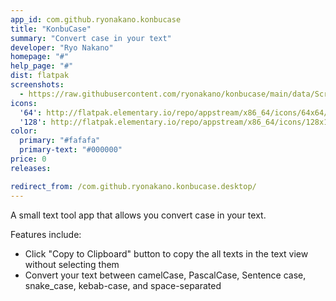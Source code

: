 ```yaml
---
app_id: com.github.ryonakano.konbucase
title: "KonbuCase"
summary: "Convert case in your text"
developer: "Ryo Nakano"
homepage: "#"
help_page: "#"
dist: flatpak
screenshots:
  - https://raw.githubusercontent.com/ryonakano/konbucase/main/data/Screenshot.png
icons:
  '64': http://flatpak.elementary.io/repo/appstream/x86_64/icons/64x64/com.github.ryonakano.konbucase.png
  '128': http://flatpak.elementary.io/repo/appstream/x86_64/icons/128x128/com.github.ryonakano.konbucase.png
color:
  primary: "#fafafa"
  primary-text: "#000000"
price: 0
releases:

redirect_from: /com.github.ryonakano.konbucase.desktop/
---
```


<p>A small text tool app that allows you convert case in your text.</p>
<p>Features include:</p>
<ul>
<li>Click "Copy to Clipboard" button to copy the all texts in the text view without selecting them</li>
<li>Convert your text between camelCase, PascalCase, Sentence case, snake_case, kebab-case, and space-separated</li>
</ul>